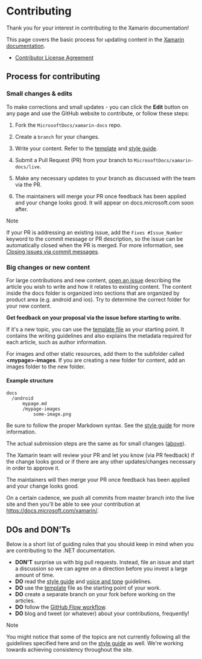 # Contributing

Thank you for your interest in contributing to the Xamarin documentation!

This page covers the basic process for updating content in the [Xamarin documentation](https://docs.microsoft.com/xamarin).

* [Contributor License Agreement](LICENSE)

## Process for contributing

### Small changes & edits

To make corrections and small updates - you can click the **Edit** button on any page and use the GitHub website to contribute, or follow these steps:

1. Fork the `MicrosoftDocs/xamarin-docs` repo.

2. Create a `branch` for your changes.

3. Write your content. Refer to the [template](contributing-guidelines/template.md) and [style guide](contributing-guidelines/voice-tone.md).

4. Submit a Pull Request (PR) from your branch to `MicrosoftDocs/xamarin-docs/live`.

5. Make any necessary updates to your branch as discussed with the team via the PR.

6. The maintainers will merge your PR once feedback has been applied and your change looks good. It will appear on docs.microsoft.com soon after.


> [!NOTE]
> If your PR is addressing an existing issue, add the `Fixes #Issue_Number` keyword to the commit message or PR description, so the issue can be automatically closed when the PR is merged. For more information, see [Closing issues via commit messages](https://help.github.com/articles/closing-issues-via-commit-messages/).


### Big changes or new content

For large contributions and new content, [open an issue](https://github.com/MicrosoftDocs/xamarin-docs/issues) describing the article you wish to write and how it relates to existing content. The content inside the docs folder is organized into sections that are organized by product area (e.g. android and ios). Try to determine the correct folder for your new content. 

**Get feedback on your proposal via the issue before starting to write.**

If it's a new topic, you can use the [template file](../contributing-guidelines/template.md) as your starting point. It contains the writing guidelines and also explains the metadata required for each article, such as author information.

For images and other static resources, add them to the subfolder called **\<mypage>-images**. If you are creating a new folder for content, add an images folder to the new folder.

#### Example structure

    docs
      /android
          mypage.md
          /mypage-images
              some-image.png

Be sure to follow the proper Markdown syntax. See the [style guide](../contributing-guidelines/template.md) for more information.

The actual submission steps are the same as for small changes ([above](#process-for-contributing)).

The Xamarin team will review your PR and let you know (via PR feedback) if the change looks good or if there are any other updates/changes necessary in order to approve it.

The maintainers will then merge your PR once feedback has been applied and your change looks good.

On a certain cadence, we push all commits from master branch into the live site and then you'll be able to see your contribution at https://docs.microsoft.com/xamarin/.

## DOs and DON'Ts

Below is a short list of guiding rules that you should keep in mind when you are contributing to the .NET documentation.

- **DON'T** surprise us with big pull requests. Instead, file an issue and start a discussion so we can agree on a direction before you invest a large amount of time.
- **DO** read the [style guide](contributing-guidelines/template.md) and [voice and tone](contributing-guidelines/voice-tone.md) guidelines.
- **DO** use the [template](contributing-guidelines/template.md) file as the starting point of your work.
- **DO** create a separate branch on your fork before working on the articles.
- **DO** follow the [GitHub Flow workflow](https://guides.github.com/introduction/flow/).
- **DO** blog and tweet (or whatever) about your contributions, frequently!

> [!NOTE]
> You might notice that some of the topics are not currently following all the guidelines specified here and on the [style guide](contributing-guidelines/template.md) as well. We're working towards achieving consistency throughout the site. 


